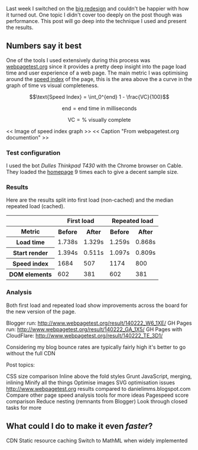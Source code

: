 Last week I switched on the [big redesign][1] and couldn't be happier with how it turned out. One topic I didn't cover too deeply on the post though was performance. This post will go deep into the technique I used and present the results.

## Numbers say it best

One of the tools I used extensively during this process was [webpagetest.org][2] since it provides a pretty deep insight into the page load time and user experience of a web page. The main metric I was optimising around the [speed index][3] of the page, this is the area above the a curve in the graph of time vs visual completeness.

$$\text{Speed Index} = \int_0^{end} 1 - \frac{VC}{100}$$

$$\text{end} = \text{end time in milliseconds}$$

$$\text{VC} = \text{% visually complete}$$

<< Image of speed index graph >>
<< Caption "From webpagetest.org documention" >>

### Test configuration

I used the bot *Dulles Thinkpad T430* with the Chrome browser on Cable. They loaded the [homepage][4] 9 times each to give a decent sample size. 

### Results

Here are the results split into first load (non-cached) and the median repeated load (cached).

<table>
<tr>
<th></th>
<th colspan="2">First load</th>
<th colspan="2">Repeated load</th>
</tr>
<tr>
<th>Metric</th>
<th>Before</th>
<th>After</th>
<th>Before</th>
<th>After</th>
</tr>
<tr>
<th>Load time</th>
<td>1.738s</td>
<td>1.329s</td>
<td>1.259s</td>
<td>0.868s</td>
</tr>
<tr>
<th>Start render</th>
<td>1.394s</td>
<td>0.511s</td>
<td>1.097s</td>
<td>0.809s</td>
</tr>
<tr>
<th>Speed index</th>
<td>1684</td>
<td>507</td>
<td>1174</td>
<td>800</td>
</tr>
<tr>
<th>DOM elements</th>
<td>602</td>
<td>381</td>
<td>602</td>
<td>381</td>
</tr>
</table>


### Analysis

Both first load and repeated load show improvements across the board for the new version of the page.



















Blogger run: http://www.webpagetest.org/result/140222_W6_1XE/
GH Pages run: http://www.webpagetest.org/result/140222_GA_1X5/
GH Pages with CloudFlare: http://www.webpagetest.org/result/140222_TE_3D1/

Considering my blog bounce rates are typically fairly high it's better to go without the full CDN



Post topics:

CSS size comparison
Inline above the fold styles
Grunt
JavaScript, merging, inlining
Minify all the things
Optimise images
SVG optimisation issues
http://www.webpagetest.org results compared to danielimms.blogspot.com
Compare other page speed analysis tools for more ideas
Pagespeed score comparison
Reduce nesting (remnants from Blogger)
Look through closed tasks for more

## What could I do to make it even *faster*?

CDN
Static resource caching
Switch to MathML when widely implemented


[1]: http://www.growingwiththeweb.com/2014/02/redesign-3-from-blogger-to-github-pages.html
[2]: http://www.webpagetest.org/
[3]: https://sites.google.com/a/webpagetest.org/docs/using-webpagetest/metrics/speed-index
[4]: http://www.growingwiththeweb.com